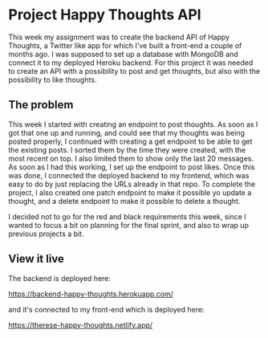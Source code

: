 # Project Happy Thoughts API

This week my assignment was to create the backend API of Happy Thoughts, a Twitter like app for which I've built a front-end a couple of months ago. I was supposed to set up a database with MongoDB and connect it to my deployed Heroku backend. For this project it was needed to create an API with a possibility to post and get thoughts, but also with the possibility to like thoughts. 

## The problem

This week I started with creating an endpoint to post thoughts. As soon as I got that one up and running, and could see that my thoughts was being posted properly, I continued with creating a get endpoint to be able to get the existing posts. I sorted them by the time they were created, with the most recent on top. I also limited them to show only the last 20 messages. 
As soon as I had this working, I set up the endpoint to post likes. Once this was done, I connected the deployed backend to my frontend, which was easy to do by just replacing the URLs already in that repo. 
To complete the project, I also created one patch endpoint to make it possible yo update a thought, and a delete endpoint to make it possible to delete a thought. 

I decided not to go for the red and black requirements this week, since I wanted to focus a bit on planning for the final sprint, and also to wrap up previous projects a bit.


## View it live

The backend is deployed here:

https://backend-happy-thoughts.herokuapp.com/

and it's connected to my front-end which is deployed here:

https://therese-happy-thoughts.netlify.app/